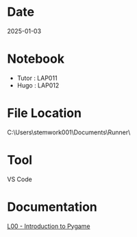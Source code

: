 # Date
2025-01-03

# Notebook
- Tutor : LAP011
- Hugo : LAP012

# File Location
C:\Users\stemwork001\Documents\Runner\

# Tool
VS Code

# Documentation
[L00 - Introduction to Pygame](https://docs.google.com/presentation/d/1hV1eZDS3aVa05LVtJlOuBTPr_YD7UE7e5tYWXT97r14/edit?usp=drive_link)
